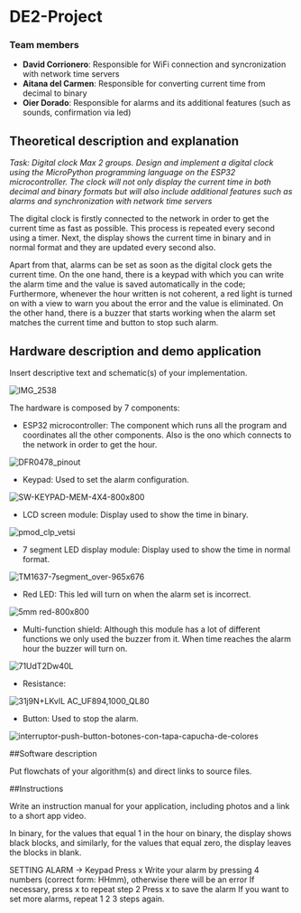 # DE2-Project

### Team members

- **David Corrionero**: Responsible for WiFi connection and syncronization with network time servers
- **Aitana del Carmen**: Responsible for converting current time from decimal to binary
- **Oier Dorado**: Responsible for alarms and its additional features (such as sounds, confirmation via led)

## Theoretical description and explanation

*Task: Digital clock Max 2 groups. Design and implement a digital clock using the MicroPython programming language on the ESP32 microcontroller. The clock will not only display the current time in both decimal and binary formats but will also include additional features such as alarms and synchronization with network time servers*

The digital clock is firstly connected to the network in order to get the current time as fast as possible. This process is repeated every second using a timer. Next, the display shows the current time in binary and in normal format and they are updated every second also.

Apart from that, alarms can be set as soon as the digital clock gets the current time. On the one hand, there is a keypad with which you can write the alarm time and the value is saved automatically in the code; Furthermore, whenever the hour written is not coherent, a red light is turned on with a view to warn you about the error and the value is eliminated. On the other hand, there is a buzzer that starts working when the alarm set matches the current time and button to stop such alarm.

## Hardware description and demo application

Insert descriptive text and schematic(s) of your implementation.

![IMG_2538](https://github.com/odorado02/DE2-Project/assets/147071596/64031a4d-3fd3-4cf4-825a-d9b72c0b244e)

The hardware is composed by 7 components:

- ESP32 microcontroller: The component which runs all the program and coordinates all the other components. Also is the ono which connects to the network in order to get the hour.

![DFR0478_pinout](https://github.com/odorado02/DE2-Project/assets/147071596/2956e84d-94d4-4496-9a73-d8aec0ac8f43)

- Keypad: Used to set the alarm configuration.

![SW-KEYPAD-MEM-4X4-800x800](https://github.com/odorado02/DE2-Project/assets/147071596/71590375-a94c-4f7e-bc0c-013cf2f32011)

- LCD screen module: Display used to show the time in binary.

![pmod_clp_vetsi](https://github.com/odorado02/DE2-Project/assets/147071596/3980f3cf-db62-42bc-9afa-33a6c91bd2a3)

- 7 segment LED display module: Display used to show the time in normal format.

![TM1637-7segment_over-965x676](https://github.com/odorado02/DE2-Project/assets/147071596/3863e896-ed7a-43d6-9130-6c2febf03244)

- Red LED: This led will turn on when the alarm set is incorrect.

![5mm red-800x800](https://github.com/odorado02/DE2-Project/assets/147071596/f71aac22-09a5-40e8-a4d9-aef7ff05a5c9)

- Multi-function shield: Although this module has a lot of different functions we only used the buzzer from it. When time reaches the alarm hour the buzzer will turn on.

![71UdT2Dw40L](https://github.com/odorado02/DE2-Project/assets/147071596/1b4324a8-233a-4bef-a492-47ee81762e16)

- Resistance:

![31j9N+LKvIL _AC_UF894,1000_QL80_](https://github.com/odorado02/DE2-Project/assets/147071596/aa801cf2-aa3d-4b31-8ce6-42dd8f21281d)

- Button: Used to stop the alarm.

![interruptor-push-button-botones-con-tapa-capucha-de-colores](https://github.com/odorado02/DE2-Project/assets/147071596/033e2776-20c4-4a4b-9f6e-74076d80a5df)


##Software description

Put flowchats of your algorithm(s) and direct links to source files.

##Instructions

Write an instruction manual for your application, including photos and a link to a short app video.

In binary, for the values that equal 1 in the hour on binary, the display shows black blocks, and similarly, for the values that equal zero, the display leaves the blocks in blank.

SETTING ALARM → Keypad
Press x
Write your alarm by pressing 4 numbers (correct form: HHmm), otherwise there will be an error
If necessary, press x to repeat step 2
Press x to save the alarm
If you want to set more alarms, repeat 1 2 3 steps again.


